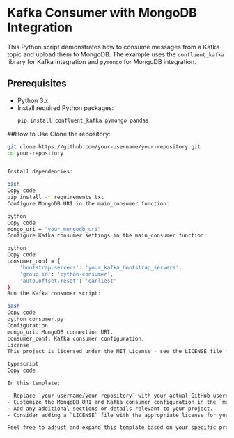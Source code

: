 # Kafka Consumer with MongoDB Integration

This Python script demonstrates how to consume messages from a Kafka topic and upload them to MongoDB. The example uses the `confluent_kafka` library for Kafka integration and `pymongo` for MongoDB integration.

## Prerequisites

- Python 3.x
- Install required Python packages:
  ```bash
  pip install confluent_kafka pymongo pandas

  
##How to Use
Clone the repository:
```bash
git clone https://github.com/your-username/your-repository.git
cd your-repository


Install dependencies:

bash
Copy code
pip install -r requirements.txt
Configure MongoDB URI in the main_consumer function:

python
Copy code
mongo_uri = "your_mongodb_uri"
Configure Kafka consumer settings in the main_consumer function:

python
Copy code
consumer_conf = {
    'bootstrap.servers': 'your_kafka_bootstrap_servers',
    'group.id': 'python-consumer',
    'auto.offset.reset': 'earliest'
}
Run the Kafka consumer script:

bash
Copy code
python consumer.py
Configuration
mongo_uri: MongoDB connection URI.
consumer_conf: Kafka consumer configuration.
License
This project is licensed under the MIT License - see the LICENSE file for details.

typescript
Copy code

In this template:

- Replace `your-username/your-repository` with your actual GitHub username and repository name.
- Customize the MongoDB URI and Kafka consumer configuration in the `main_consumer` function based on your setup.
- Add any additional sections or details relevant to your project.
- Consider adding a `LICENSE` file with the appropriate license for your project.

Feel free to adjust and expand this template based on your specific proje
